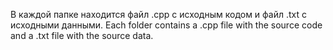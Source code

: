 В каждой папке находится файл .cpp с исходным кодом и файл .txt с исходными данными.
Each folder contains a .cpp file with the source code and a .txt file with the source data.
